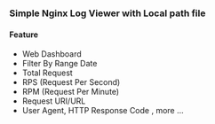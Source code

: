 ### Simple Nginx Log Viewer with Local path file

#### Feature

- Web Dashboard
- Filter By Range Date
- Total Request
- RPS (Request Per Second)
- RPM (Request Per Minute)
- Request URI/URL
- User Agent, HTTP Response Code , more ...
